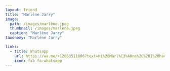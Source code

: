 ```yaml
---
layout: friend
title: "Marlène Jarry"
image:
  path: /images/marlène.jpeg
  thumbnail: /images/marlène.jpeg
  caption: "Marlène Jarry"
taxonomy: "Marlène Jarry"

links:
  - title: Whatsapp
    url: https://wa.me/+12063511806?text=Hi%20Marl%C3%A8ne%2C%20I%20have%20a%20quick%20question%20about%20your%20recipes
    icon: fab fa-whatsapp
---
```

